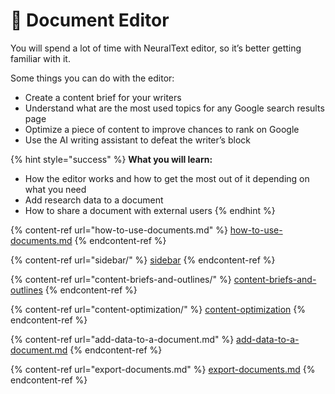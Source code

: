 # 📄 Document Editor

You will spend a lot of time with NeuralText editor, so it’s better getting familiar with it.

Some things you can do with the editor:

* Create a content brief for your writers
* Understand what are the most used topics for any Google search results page
* Optimize a piece of content to improve chances to rank on Google
* Use the AI writing assistant to defeat the writer’s block

{% hint style="success" %}
**What you will learn:**

* How the editor works and how to get the most out of it depending on what you need
* Add research data to a document
* How to share a document with external users
{% endhint %}

{% content-ref url="how-to-use-documents.md" %}
[how-to-use-documents.md](how-to-use-documents.md)
{% endcontent-ref %}

{% content-ref url="sidebar/" %}
[sidebar](sidebar/)
{% endcontent-ref %}

{% content-ref url="content-briefs-and-outlines/" %}
[content-briefs-and-outlines](content-briefs-and-outlines/)
{% endcontent-ref %}

{% content-ref url="content-optimization/" %}
[content-optimization](content-optimization/)
{% endcontent-ref %}

{% content-ref url="add-data-to-a-document.md" %}
[add-data-to-a-document.md](add-data-to-a-document.md)
{% endcontent-ref %}

{% content-ref url="export-documents.md" %}
[export-documents.md](export-documents.md)
{% endcontent-ref %}
